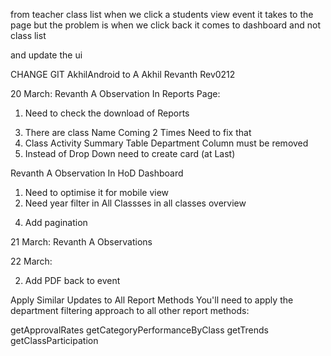 <!-- Create the modal to show certificate new the pdf proof  -->


<!-- #teacher profile -> class assigned should be section name -->

<!-- #teacher profile remove Teacher ID from bottom -->

<!-- #student dashboard ->upcoming events backbutton -->

<!-- #teacher dashboard events list Invalid Date -->

<!-- homepage edit it -->

<!-- HOD MAM add year filter -->

<!-- add review comments -->

from teacher class list when we click a students view event it takes to the page but the problem is when we click back it comes to dashboard and not class list

<!-- student upcoming event back button  -->
and update the ui

<!-- upcoming event navigate correctly in student dashboard -->

<!-- hod profile page do same format as student/teacher profile -->

<!-- password show/hide icon -->

<!-- #add upcoming evnts for faculty also  -->


CHANGE GIT
AkhilAndroid to A Akhil
Revanth Rev0212


20 March:
Revanth A Observation In Reports Page:

1. Need to check the download of Reports
<!-- 2. Need to check the inactive students -->
3. There are class Name Coming 2 Times Need to fix that
4. Class Activity Summary Table Department Column must be removed
5. Instead of Drop Down need to create card (at Last)

Revanth A Observation In HoD Dashboard

1. Need to optimise it for mobile view
2. Need year filter in All Classses in all classes overview
<!-- 3. The Points is not comming for students in (Class View) -->
4. Add pagination


21 March:
Revanth A Observations 
<!-- 1. Leaderboard Yearwise,Department wise Filer(backend) - Fixed -->
<!-- 2. Have the LeftDashboard Constant in all pages -->
<!-- 3. Remove Back to Dashboard -->
<!-- 4. Make the Profile Page Similar to HOD Profile Page -->

22 March:
<!-- 1. Add a file size limit -->
2. Add PDF back to event
<!-- 3. Teacherdashboard class list Unauthorized -->



<!-- inactive students UI -->

Apply Similar Updates to All Report Methods
You'll need to apply the department filtering approach to all other report methods:

<!-- getTopStudents -->
<!-- getPopularCategories -->
<!-- getClassPerformance -->
getApprovalRates
getCategoryPerformanceByClass
getTrends
getClassParticipation